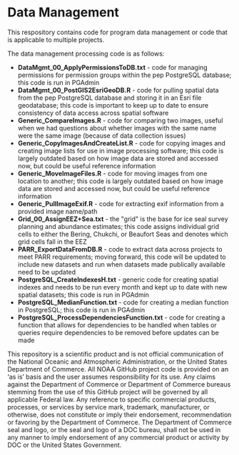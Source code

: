 # Data Management

This respository contains code for program data management or code that is applicable to multiple projects.

The data management processing code is as follows:
* **DataMgmt_00_ApplyPermissionsToDB.txt** - code for managing permissions for permission groups within the pep PostgreSQL database; this code is run in PGAdmin
* **DataMgmt_00_PostGIS2EsriGeoDB.R** - code for pulling spatial data from the pep PostgreSQL database and storing it in an Esri file geodatabase; this code is important to keep up to date to ensure consistency of data access across spatial software
* **Generic_CompareImages.R** - code for comparing two images, useful when we had questions about whether images with the same name were the same image (because of data collection issues)
* **Generic_CopyImagesAndCreateList.R** - code for copying images and creating image lists for use in image processing software; this code is largely outdated based on how image data are stored and accessed now, but could be useful reference information
* **Generic_MoveImageFiles.R** - code for moving images from one location to another; this code is largely outdated based on how image data are stored and accessed now, but could be useful reference information
* **Generic_PullImageExif.R** - code for extracting exif information from a provided image name/path
* **Grid_00_AssignEEZ+Sea.txt** - the "grid" is the base for ice seal survey planning and abundance estimates; this code assigns individual grid cells to either the Bering, Chukchi, or Beaufort Seas and denotes which grid cells fall in the EEZ
* **PARR_ExportDataFromDB.R** - code to extract data across projects to meet PARR requirements; moving forward, this code will be updated to include new datasets and run when datasets made publically available need to be updated
* **PostgreSQL_CreateIndexesH.txt** - generic code for creating spatial indexes and needs to be run every month and kept up to date with new spatial datasets; this code is run in PGAdmin
* **PostgreSQL_MedianFunction.txt** - code for creating a median function in PostgreSQL; this code is run in PGAdmin
* **PostgreSQL_ProcessDependenciesFunction.txt** - code for creating a function that allows for dependencies to be handled when tables or queries require dependencies to be removed before updates can be made

This repository is a scientific product and is not official communication of the National Oceanic and Atmospheric Administration, or the United States Department of Commerce. All NOAA GitHub project code is provided on an ‘as is’ basis and the user assumes responsibility for its use. Any claims against the Department of Commerce or Department of Commerce bureaus stemming from the use of this GitHub project will be governed by all applicable Federal law. Any reference to specific commercial products, processes, or services by service mark, trademark, manufacturer, or otherwise, does not constitute or imply their endorsement, recommendation or favoring by the Department of Commerce. The Department of Commerce seal and logo, or the seal and logo of a DOC bureau, shall not be used in any manner to imply endorsement of any commercial product or activity by DOC or the United States Government.
